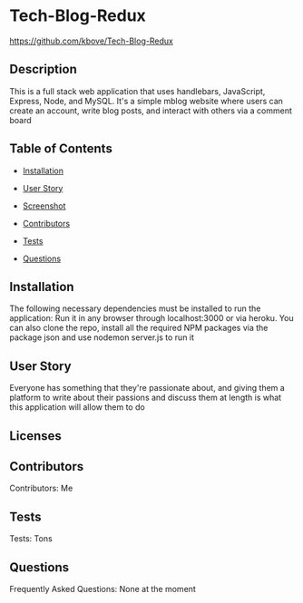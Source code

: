 # Tech-Blog-Redux
https://github.com/kbove/Tech-Blog-Redux
    
## Description
This is a full stack web application that uses handlebars, JavaScript, Express, Node, and MySQL. It's a simple mblog website where users can create an account, write blog posts, and interact with others via a comment board
    
## Table of Contents
    
* [Installation](#Installation)
    
* [User Story](#Usage)
    
* [Screenshot](#Screenshot)
    
* [Contributors](#Contributors)
    
* [Tests](#Tests)
    
* [Questions](#Question)
    
## Installation <a id="Installation"></a>
The following necessary dependencies must be installed to run the application: Run it in any browser through localhost:3000 or via heroku. You can also clone the repo, install all the required NPM packages via the package json and use nodemon server.js to run it
    
## User Story <a id="Usage"></a>
Everyone has something that they're passionate about, and giving them a platform to write about their passions and discuss them at length is what this application will allow them to do
    
## Licenses <a id="Screenshot"></a>


## Contributors <a id="Contributors"></a>
Contributors: Me
    
## Tests <a id="Tests"></a>
Tests: Tons
    
## Questions <a id="Question"></a>
Frequently Asked Questions: None at the moment
    